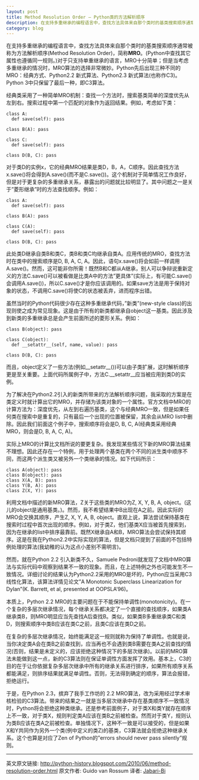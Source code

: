 ```yaml
---
layout: post
title: Method Resolution Order – Python类的方法解析顺序
description: 在支持多重继承的编程语言中，查找方法具体来自那个类时的基类搜索顺序通常被称为方法解析顺序(Method Resolution Order)，简称MRO。
category: blog
---
```


在支持多重继承的编程语言中，查找方法具体来自那个类时的基类搜索顺序通常被称为方法解析顺序(Method Resolution Order)，简称**MRO**。(Python中查找其它属性也遵循同一规则。)对于只支持单重继承的语言，MRO十分简单；但是当考虑多重继承的情况时，MRO算法的选择非常微妙。Python先后出现三种不同的MRO：经典方式、Python2.2 新式算法、Python2.3 新式算法(也称作C3)。Python 3中只保留了最后一种，即C3算法。

经典类采用了一种简单MRO机制：查找一个方法时，搜索基类简单的深度优先从左到右。搜索过程中第一个匹配的对象作为返回结果。例如，考虑如下类：

    class A:
      def save(self): pass

    class B(A): pass

    class C:
      def save(self): pass

    class D(B, C): pass

对于类D的实例x，它的经典MRO结果是类D，B，A，C顺序。因此查找方法x.save()将会得到A.save()(而不是C.save())。这个机制对于简单情况工作良好，但是对于更复杂的多重继承关系，暴露出的问题就比较明显了。其中问题之一是关于”菱形继承”时的方法查找顺序。例如：

    class A:
      def save(self): pass

    class B(A): pass
                           
    class C(A):
      def save(self): pass
                                                
    class D(B, C): pass

此处类D继承自类B和类C，类B和类C均继承自类A。应用传统的MRO，查找方法时在类中的搜索顺序是D, B, A, C, A。因此，语句x.save()将会如前一样调用A.save()。然而，这可能非你所需！既然B和C都从A继承，别人可以争辩说重新定义的方法C.save()可以被看做是比类A中的方法”更具体”(实际上，有可能C.save()会调用A.save())，所以C.save()才是你应该调用的。如果save方法是用于保持对象的状态，不调用C.save()将使C的状态被丢弃，进而程序出错。

虽然当时的Python代码很少存在这种多重继承代码，”新类”(new-style class)的出现则使之成为常见现象。这是由于所有的新类都继承自object这一基类。因此涉及到新类的多重继承总是会产生前面所述的菱形关系。例如：

    class B(object): pass

    class C(object):
      def __setattr__(self, name, value): pass

    class D(B, C): pass

而且，object定义了一些方法(例如__setattr__())可以由子类扩展，这时解析顺序更是至关重要。上面代码所属例子中，方法C.__setattr__应当被应用到类D的实例。

为了解决在Python2.2引入的新类所带来的方法解析顺序问题，我采取的方案是在类定义时就计算出它的MRO，并存储为该类对象的一个属性。官方文档中MRO的计算方法为：深度优先，从左到右遍历基类，这个与经典MRO一致，但是如果任何类在搜索中是重复的，只有最后一个出现的位置被保留，其余会从MRO list中删除。因此我们前面这个例子中，搜索顺序将会是D, B, C, A(经典类采用经典MRO，则会是D, B, A, C, A)。

实际上MRO的计算比文档所说的要更复杂。我发现某些情况下新的MRO算法结果不理想。因此还存在一个特例，用于处理两个基类在两个不同的派生类中顺序不同，而这两个派生类又被另外一个类继承的情况。如下代码所示：

    class A(object): pass
    class B(object): pass
    class X(A, B): pass
    class Y(B, A): pass
    class Z(X, Y): pass

利用文档中描述的新MRO算法，Z关于这些类的MRO为Z, X, Y, B, A, object。(这儿的object是通用基类。)。然而，我不希望结果中B出现在A之前。因此实际的MRO会交换其顺序，产生Z, X, Y, A, B, object。直观上说，算法尝试保持基类在搜索时过程中首次出现的顺序。例如，对于类Z，他们基类X应当被首先搜索到，因为在继承的list中排序最靠前。既然X继承自A和B，MRO算法会尝试保持其顺序。这是在我在Python2.2中实际实现的算法，但是文档只提到了前面的不包括特例处理的算法(我幼稚的认为这点小差别不需明言)。

然而，就在Python 2.2 引入新类不久，Samuele Pedroni就发现了文档中MRO算法与实际代码中观察到结果不一致的现象。而且，在上述特例之外也可能发生不一致情况。详细讨论的结果认为Python2.2采用的MRO是坏的，Python应当采用C3线性化算法，该算法详情见论文”A Monotonic Superclass Linearization for Dylan”(K. Barrett, et al, presented at OOPSLA’96)。

本质上，Python 2.2 MRO的主要问题在于不能保持单调性(monotonicity)。在一个复杂的多层次继承情况，每个继承关系都决定了一个直接的查找顺序，如果类A继承类B，则MRO明显应当先查找A后查找B。类似，如果类B多重继承类C和类D，则搜索顺序中类B应该在类C之前，且类C应该在类D之前。

在复杂的多层次继承情况，始终能满足这一规则就称为保持了单调性。也就是说，当你决定类A会在类B之前查找到，应当再也不会遇到类B需要在类A之前查找的情况(否则，结果是未定义的，应该拒绝这种情况下的多层次继承)。以前的MRO算法未能做到这一点，新的C3算法则在保证单调性方面发挥了效用。基本上，C3的目的在于让你依据复杂多层次继承中所有的继承关系进行排序，如果所有顺序关系都能满足，则排序结果就满足单调性。否则，无法得到确定的顺序，算法会报错，拒绝运行。

于是，在Python 2.3，摈弃了我手工作坊的 2.2 MRO算法，改为采用经过学术审核检验的C3算法。带来的结果之一就是当多层次继承中存在基类顺序不一致情况时，Python将会拒绝这种类继承。还是参考前面例子，对于类X和类Y就存在顺序上不一致，对于类X，规则判定类A应该在类B之前被检查。然而对于类Y，规则认为类B应该在类A之前被检查。单独情况下，这种不一致是可以接受的，但是如果X和Y共同作为另外一个类(例中定义的类Z)的基类，C3算法就会拒绝这种继承关系。这个也算是对应了Zen of Python的”errors should never pass silently”规则。

------

英文原文链接: http://python-history.blogspot.com/2010/06/method-resolution-order.html
原文作者: Guido van Rossum
译者: [Jabari-Bi][1]


[1]: http://weibo.com/jiabai

